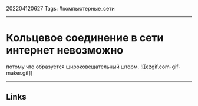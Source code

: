 202204120627
Tags: #компьютерные_сети

---

# Кольцевое соединение в сети интернет невозможно

потому что образуется широковещательный шторм. 
![[ezgif.com-gif-maker.gif]]

---
## Links